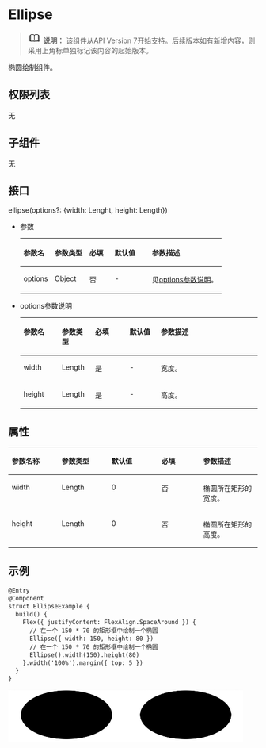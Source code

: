 # Ellipse<a name="ZH-CN_TOPIC_0000001193075096"></a>

>![](../../public_sys-resources/icon-note.gif) **说明：** 
>该组件从API Version 7开始支持。后续版本如有新增内容，则采用上角标单独标记该内容的起始版本。

椭圆绘制组件。

## 权限列表<a name="section53281531154915"></a>

无

## 子组件<a name="section121862320423"></a>

无

## 接口<a name="section1870194144317"></a>

ellipse\(options?: \{width: Lenght, height: Length\}\)

-   参数

    <table><thead align="left"><tr><th class="cellrowborder" valign="top" width="15.47%" id="mcps1.1.6.1.1"><p>参数名</p>
    </th>
    <th class="cellrowborder" valign="top" width="17.22%" id="mcps1.1.6.1.2"><p>参数类型</p>
    </th>
    <th class="cellrowborder" valign="top" width="12.49%" id="mcps1.1.6.1.3"><p>必填</p>
    </th>
    <th class="cellrowborder" valign="top" width="18.6%" id="mcps1.1.6.1.4"><p>默认值</p>
    </th>
    <th class="cellrowborder" valign="top" width="36.22%" id="mcps1.1.6.1.5"><p>参数描述</p>
    </th>
    </tr>
    </thead>
    <tbody><tr><td class="cellrowborder" valign="top" width="15.47%" headers="mcps1.1.6.1.1 "><p>options</p>
    </td>
    <td class="cellrowborder" valign="top" width="17.22%" headers="mcps1.1.6.1.2 "><p>Object</p>
    </td>
    <td class="cellrowborder" valign="top" width="12.49%" headers="mcps1.1.6.1.3 "><p>否</p>
    </td>
    <td class="cellrowborder" valign="top" width="18.6%" headers="mcps1.1.6.1.4 "><p>-</p>
    </td>
    <td class="cellrowborder" valign="top" width="36.22%" headers="mcps1.1.6.1.5 "><p>见<a href="#li155660864616">options参数说明</a>。</p>
    </td>
    </tr>
    </tbody>
    </table>

-   <a name="li155660864616"></a>options参数说明

    <table><thead align="left"><tr><th class="cellrowborder" valign="top" width="16.11%" id="mcps1.1.6.1.1"><p>参数名</p>
    </th>
    <th class="cellrowborder" valign="top" width="14.01%" id="mcps1.1.6.1.2"><p>参数类型</p>
    </th>
    <th class="cellrowborder" valign="top" width="14.499999999999998%" id="mcps1.1.6.1.3"><p>必填</p>
    </th>
    <th class="cellrowborder" valign="top" width="13.170000000000002%" id="mcps1.1.6.1.4"><p>默认值</p>
    </th>
    <th class="cellrowborder" valign="top" width="42.21%" id="mcps1.1.6.1.5"><p>参数描述</p>
    </th>
    </tr>
    </thead>
    <tbody><tr><td class="cellrowborder" valign="top" width="16.11%" headers="mcps1.1.6.1.1 "><p>width</p>
    </td>
    <td class="cellrowborder" valign="top" width="14.01%" headers="mcps1.1.6.1.2 "><p>Length</p>
    </td>
    <td class="cellrowborder" valign="top" width="14.499999999999998%" headers="mcps1.1.6.1.3 "><p>是</p>
    </td>
    <td class="cellrowborder" valign="top" width="13.170000000000002%" headers="mcps1.1.6.1.4 "><p>-</p>
    </td>
    <td class="cellrowborder" valign="top" width="42.21%" headers="mcps1.1.6.1.5 "><p>宽度。</p>
    </td>
    </tr>
    <tr><td class="cellrowborder" valign="top" width="16.11%" headers="mcps1.1.6.1.1 "><p>height</p>
    </td>
    <td class="cellrowborder" valign="top" width="14.01%" headers="mcps1.1.6.1.2 "><p>Length</p>
    </td>
    <td class="cellrowborder" valign="top" width="14.499999999999998%" headers="mcps1.1.6.1.3 "><p>是</p>
    </td>
    <td class="cellrowborder" valign="top" width="13.170000000000002%" headers="mcps1.1.6.1.4 "><p>-</p>
    </td>
    <td class="cellrowborder" valign="top" width="42.21%" headers="mcps1.1.6.1.5 "><p>高度。</p>
    </td>
    </tr>
    </tbody>
    </table>


## 属性<a name="section177298713218"></a>

<table><thead align="left"><tr><th class="cellrowborder" valign="top" width="19.999999999999996%" id="mcps1.1.6.1.1"><p>参数名称</p>
</th>
<th class="cellrowborder" valign="top" width="19.999999999999996%" id="mcps1.1.6.1.2"><p>参数类型</p>
</th>
<th class="cellrowborder" valign="top" width="19.999999999999996%" id="mcps1.1.6.1.3"><p>默认值</p>
</th>
<th class="cellrowborder" valign="top" width="16.799999999999997%" id="mcps1.1.6.1.4"><p>必填</p>
</th>
<th class="cellrowborder" valign="top" width="23.199999999999996%" id="mcps1.1.6.1.5"><p>参数描述</p>
</th>
</tr>
</thead>
<tbody><tr><td class="cellrowborder" valign="top" width="19.999999999999996%" headers="mcps1.1.6.1.1 "><p>width</p>
</td>
<td class="cellrowborder" valign="top" width="19.999999999999996%" headers="mcps1.1.6.1.2 "><p>Length</p>
</td>
<td class="cellrowborder" valign="top" width="19.999999999999996%" headers="mcps1.1.6.1.3 "><p>0</p>
</td>
<td class="cellrowborder" valign="top" width="16.799999999999997%" headers="mcps1.1.6.1.4 "><p>否</p>
</td>
<td class="cellrowborder" valign="top" width="23.199999999999996%" headers="mcps1.1.6.1.5 "><p>椭圆所在矩形的宽度。</p>
</td>
</tr>
<tr><td class="cellrowborder" valign="top" width="19.999999999999996%" headers="mcps1.1.6.1.1 "><p>height</p>
</td>
<td class="cellrowborder" valign="top" width="19.999999999999996%" headers="mcps1.1.6.1.2 "><p>Length</p>
</td>
<td class="cellrowborder" valign="top" width="19.999999999999996%" headers="mcps1.1.6.1.3 "><p>0</p>
</td>
<td class="cellrowborder" valign="top" width="16.799999999999997%" headers="mcps1.1.6.1.4 "><p>否</p>
</td>
<td class="cellrowborder" valign="top" width="23.199999999999996%" headers="mcps1.1.6.1.5 "><p>椭圆所在矩形的高度。</p>
</td>
</tr>
</tbody>
</table>

## 示例<a name="section4459736105512"></a>

```
@Entry
@Component
struct EllipseExample {
  build() {
    Flex({ justifyContent: FlexAlign.SpaceAround }) {
      // 在一个 150 * 70 的矩形框中绘制一个椭圆
      Ellipse({ width: 150, height: 80 })
      // 在一个 150 * 70 的矩形框中绘制一个椭圆
      Ellipse().width(150).height(80)
    }.width('100%').margin({ top: 5 })
  }
}
```

![](figures/ellipse.png)

